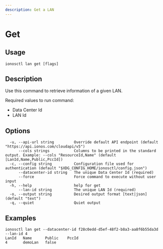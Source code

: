 ```yaml
---
description: Get a LAN
---
```


# Get

## Usage

```text
ionosctl lan get [flags]
```

## Description

Use this command to retrieve information of a given LAN.

Required values to run command:

* Data Center Id
* LAN Id

## Options

```text
  -u, --api-url string         Override default API endpoint (default "https://api.ionos.com/cloudapi/v5")
      --cols strings           Columns to be printed in the standard output. Example: --cols "ResourceId,Name" (default [LanId,Name,Public,PccId])
  -c, --config string          Configuration file used for authentication (default "$XDG_CONFIG_HOME/ionosctl/config.json")
      --datacenter-id string   The unique Data Center Id (required)
      --force                  Force command to execute without user input
  -h, --help                   help for get
      --lan-id string          The unique LAN Id (required)
  -o, --output string          Desired output format [text|json] (default "text")
  -q, --quiet                  Quiet output
```

## Examples

```text
ionosctl lan get --datacenter-id f28c0edd-d5ef-48f2-b8a3-aa8f6b55da3d --lan-id 4
LanId   Name      Public    PccId
4       demoLan   false
```

